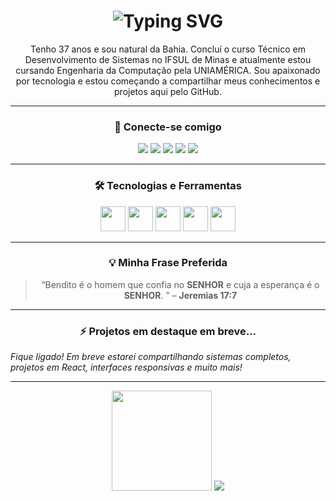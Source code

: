 <!-- Nome com efeito de digitação -->
<h1 align="center">
  <img src="https://readme-typing-svg.herokuapp.com?font=Fira+Code&size=26&duration=2000&pause=500&color=36BCF7&center=true&vCenter=true&multiline=true&width=500&height=60&lines=Ol%C3%A1%2C+eu+sou+o+Robson+Calmunges!" alt="Typing SVG" />
</h1>

<p align="center"> Tenho 37 anos e sou natural da Bahia. Concluí o curso Técnico em Desenvolvimento de Sistemas no IFSUL de Minas e atualmente estou cursando Engenharia da Computação pela UNIAMÉRICA. Sou apaixonado por tecnologia e estou começando a compartilhar meus conhecimentos e projetos aqui pelo GitHub.
</p>

<hr/>

<!-- Redes Sociais centralizadas com ícones maiores -->
<h3 align="center">🚀 Conecte-se comigo</h3>
<p align="center">
  <a href="https://github.com/rcalmunges" target="_blank"><img src="https://img.icons8.com/ios-glyphs/40/ffffff/github.png"/></a>
  <a href="https://www.instagram.com/robsoncalmunges" target="_blank"><img src="https://img.icons8.com/ios-glyphs/40/ffffff/instagram-new.png"/></a>
  <a href="https://www.facebook.com/robsoncalmunges" target="_blank"><img src="https://img.icons8.com/ios-glyphs/40/ffffff/facebook-new.png"/></a>
  <a href="https://discord.com/users/robsoncalmunges" target="_blank"><img src="https://img.icons8.com/ios-glyphs/40/ffffff/discord-logo.png"/></a>
  <a href="https://www.linkedin.com/in/robson-calmunges-miranda" target="_blank"><img src="https://img.icons8.com/ios-glyphs/40/ffffff/linkedin.png"/></a>
</p>

<hr/>

<!-- Tecnologias -->
<h3 align="center">🛠️ Tecnologias e Ferramentas</h3>
<p align="center">
  <img src="https://cdn.jsdelivr.net/gh/devicons/devicon/icons/html5/html5-original.svg" width="40"/>
  <img src="https://cdn.jsdelivr.net/gh/devicons/devicon/icons/css3/css3-original.svg" width="40"/>
  <img src="https://cdn.jsdelivr.net/gh/devicons/devicon/icons/javascript/javascript-original.svg" width="40"/>
  <img src="https://cdn.jsdelivr.net/gh/devicons/devicon/icons/bootstrap/bootstrap-original.svg" width="40"/>
  <img src="https://cdn.jsdelivr.net/gh/devicons/devicon/icons/react/react-original.svg" width="40"/>
</p>

<hr/>

<!-- Frase -->
<h3 align="center">💡 Minha Frase Preferida</h3>
<blockquote align="center">“Bendito é o homem que confia no <strong>SENHOR</strong> e cuja a esperança é o <strong>SENHOR</strong>. ” – <strong>Jeremias 17:7 </strong></blockquote>

<hr/>

<!-- Projetos -->
<h3 align="center">⚡ Projetos em destaque em breve...</h3>
<i align="center">Fique ligado! Em breve estarei compartilhando sistemas completos, projetos em React, interfaces responsivas e muito mais!</i>

<hr/>

<!-- GitHub Stats -->
<p align="center">
  <img src="https://github-readme-stats.vercel.app/api?username=rcalmunges&show_icons=true&theme=tokyonight" height="160"/>
  <img src="https://github-readme-stats.vercel.app/api/top-langs/?username=rcalmunges&layout=compact&theme=tokyonight"/>
</p>
